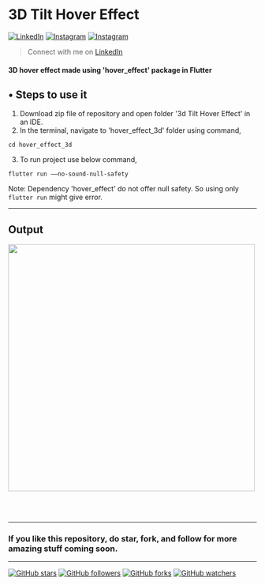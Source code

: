 # 3D Tilt Hover Effect <br> 
[![LinkedIn](https://img.shields.io/twitter/url?label=%40ritik-saxena&logo=LinkedIn&style=social&url=https://www.linkedin.com/in/ritik-saxena)](https://www.linkedin.com/in/ritik-saxena)&nbsp;[![Instagram](https://img.shields.io/twitter/url?label=%40ritiksaxenaofficial&logo=Instagram&style=social&url=https%3A%2F%2Fwww.instagram.com%2Fritiksaxenaofficial%2F)](https://www.instagram.com/ritiksaxenaofficial/)&nbsp;[![Instagram](https://img.shields.io/twitter/url?label=%40ultimateflutter&logo=Instagram&style=social&url=https%3A%2F%2Fwww.instagram.com%2Fultimateflutter%2F)](https://www.instagram.com/ultimateflutter/)
> Connect with me on <a href='https://www.linkedin.com/in/ritik-saxena'>LinkedIn</a>




#### 3D hover effect made using 'hover_effect' package in Flutter

## <span>&#8226;</span> Steps to use it

1. Download zip file of repository and open folder '3d Tilt Hover Effect' in an IDE.
2. In the terminal, navigate to 'hover_effect_3d' folder using command,
```
cd hover_effect_3d
```

3. To run project use below command,
```
flutter run ––no-sound-null-safety
```

Note: Dependency 'hover_effect' do not offer null safety. So using only ```flutter run``` might give error.

---
## Output
<img src="https://user-images.githubusercontent.com/62079355/123298892-97ffb500-d536-11eb-8c4c-a996c1e89bf8.gif" height=500, width=500>

<br><br>

---
### If you like this repository, do star, fork, and follow for more amazing stuff coming soon.

--- 
[![GitHub stars](https://img.shields.io/github/stars/Ritik-Saxena/Design_to_Code-Flutter?style=social)](https://github.com/Ritik-Saxena/ultimateflutter)
[![GitHub followers](https://img.shields.io/github/followers/Ritik-Saxena?label=Followers&style=social)](https://github.com/Ritik-Saxena?tab=followers)
[![GitHub forks](https://img.shields.io/github/forks/Ritik-Saxena/ultimateflutter?style=social)](https://github.com/Ritik-Saxena/ultimateflutter)
[![GitHub watchers](https://img.shields.io/github/watchers/Ritik-Saxena/ultimateflutter?style=social)](https://github.com/Ritik-Saxena/ultimateflutter)
